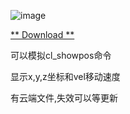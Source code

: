 ![image](http://222.187.238.84:4232/picture/2.png)

[** Download **](http://222.187.238.84:4232/files/csgo_showpos.exe)

可以模拟cl_showpos命令

显示x,y,z坐标和vel移动速度

有云端文件,失效可以等更新
